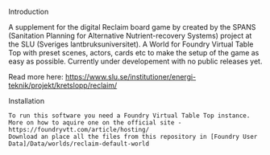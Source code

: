 Introduction

A supplement for the digital Reclaim board game by created by the SPANS (Sanitation Planning for Alternative Nutrient-recovery Systems) project at the SLU (Sveriges lantbruksuniversitet). A World for Foundry Virtual Table Top with preset scenes, actors, cards etc to make the setup of the game as easy as possible. Currently under developement with no public releases yet.

Read more here: https://www.slu.se/institutioner/energi-teknik/projekt/kretslopp/reclaim/

Installation

    To run this software you need a Foundry Virtual Table Top instance. More on how to aquire one on the official site - https://foundryvtt.com/article/hosting/
    Download an place all the files from this repository in [Foundry User Data]/Data/worlds/reclaim-default-world
